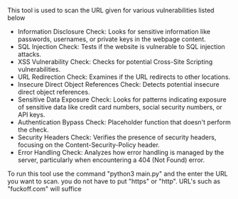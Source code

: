 This tool is used to scan the URL given for various vulnerabilities listed below 

- Information Disclosure Check: Looks for sensitive information like passwords, usernames, or private keys in the webpage content.
- SQL Injection Check: Tests if the website is vulnerable to SQL injection attacks.
- XSS Vulnerability Check: Checks for potential Cross-Site Scripting vulnerabilities.
- URL Redirection Check: Examines if the URL redirects to other locations.
- Insecure Direct Object References Check: Detects potential insecure direct object references.
- Sensitive Data Exposure Check: Looks for patterns indicating exposure of sensitive data like credit card numbers, social security numbers, or API keys.
- Authentication Bypass Check: Placeholder function that doesn't perform the check.
- Security Headers Check: Verifies the presence of security headers, focusing on the Content-Security-Policy header.
- Error Handling Check: Analyzes how error handling is managed by the server, particularly when encountering a 404 (Not Found) error.

To run this tool use the command 
"python3 main.py" and the enter the URL you want to scan. you do not have to put "https" or "http". URL's such as "fuckoff.com" will suffice  
